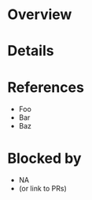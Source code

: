<!-- EDIT THE TITLE FIRST. -->

# Overview

<!-- EDIT HERE:
Write a brief overview of this change in a few sentences.
-->

# Details

<!-- EDIT HERE:
Write a detailed description of this change,
including backgrounds, approaches, and any other information that are related to this change.
-->

# References

<!-- EDIT HERE: Put the list of taskboard issues, discussions related to this change. -->

- Foo
- Bar
- Baz

# Blocked by

<!-- EDIT HERE IF ANY: Put the list of changes that have to be merged into the repository before merging this change. -->

- NA
- (or link to PRs)
